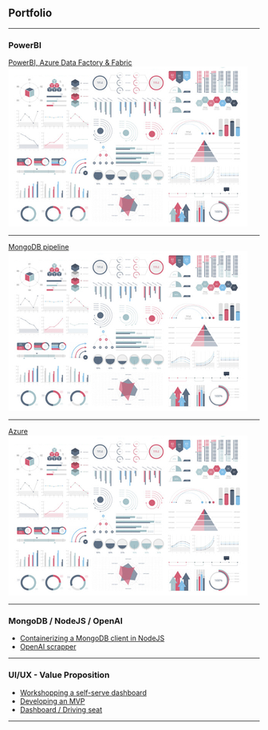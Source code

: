 ## Portfolio

---

### PowerBI

[PowerBI, Azure Data Factory & Fabric](/powerbiEmbedded)
<img src="images/dummy_thumbnail.jpg?raw=true"/>

---
[MongoDB pipeline](/pdf/sample_presentation.pdf)
<img src="images/dummy_thumbnail.jpg?raw=true"/>

---
[Azure](http://example.com/)
<img src="images/dummy_thumbnail.jpg?raw=true"/>

---

### MongoDB / NodeJS / OpenAI

- [Containerizing a MongoDB client in NodeJS](http://example.com/)
- [OpenAI scrapper](http://example.com/)

---

### UI/UX - Value Proposition

- [Workshopping a self-serve dashboard](http://example.com/)
- [Developing an MVP](http://example.com/)
- [Dashboard / Driving seat](http://example.com/)



---
<!-- <p style="font-size:11px">Page template forked from <a href="https://github.com/evanca/quick-portfolio">evanca</a></p> -->
